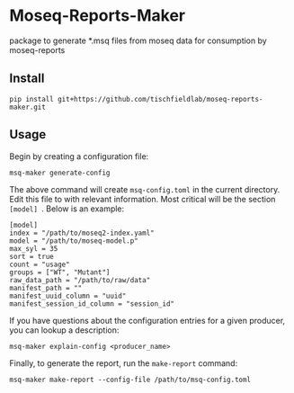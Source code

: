 # Moseq-Reports-Maker
package to generate *.msq files from moseq data for consumption by moseq-reports

## Install
```
pip install git+https://github.com/tischfieldlab/moseq-reports-maker.git
```

## Usage
Begin by creating a configuration file:
```
msq-maker generate-config
```
The above command will create `msq-config.toml` in the current directory. Edit this file to with relevant information. Most critical
will be the section `[model] `. Below is an example:
```
[model]
index = "/path/to/moseq2-index.yaml"
model = "/path/to/moseq-model.p"
max_syl = 35
sort = true
count = "usage"
groups = ["WT", "Mutant"]
raw_data_path = "/path/to/raw/data"
manifest_path = ""
manifest_uuid_column = "uuid"
manifest_session_id_column = "session_id"
```

If you have questions about the configuration entries for a given producer, you can lookup a description:
```
msq-maker explain-config <producer_name>
```

Finally, to generate the report, run the `make-report` command:
```
msq-maker make-report --config-file /path/to/msq-config.toml
```
